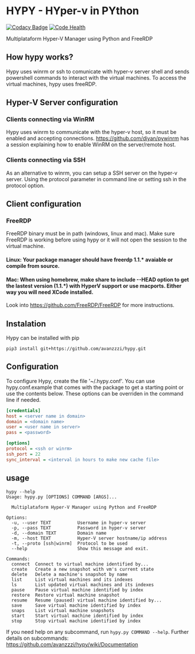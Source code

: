 # HYPY - HYper-v in PYthon

[![Codacy Badge](https://api.codacy.com/project/badge/Grade/2d6d147eedc0403195262e6041537eb3)](https://www.codacy.com/app/avanzzzi/hypy?utm_source=github.com&utm_medium=referral&utm_content=avanzzzi/hypy&utm_campaign=badger)
[![Code Health](https://landscape.io/github/avanzzzi/hypy/master/landscape.svg?style=flat)](https://landscape.io/github/avanzzzi/hypy/master)

Multiplataform Hyper-V Manager using Python and FreeRDP

## How hypy works?
Hypy uses winrm or ssh to comunicate with hyper-v server shell and sends powershell commands to interact with the virtual machines. To access the virtual machines, hypy uses freeRDP.

## Hyper-V Server configuration
### Clients connecting via WinRM
Hypy uses winrm to communicate with the hyper-v host, so it must be enabled and accepting connections.
https://github.com/diyan/pywinrm has a session explaining how to enable WinRM on the server/remote host.

### Clients connecting via SSH
As an alternative to winrm, you can setup a SSH server on the hyper-v server. Using the protocol parameter in command line or setting ssh in the protocol option.

## Client configuration
### FreeRDP
FreeRDP binary must be in path (windows, linux and mac). Make sure FreeRDP is working before using hypy or it will not open the session to the virtual machine.

#### Linux: Your package manager should have freerdp 1.1.* avaiable or compile from source.
#### Mac: When using homebrew, make share to include --HEAD option to get the lastest version (1.1.*) with HyperV support or use macports. Either way you will need XCode installed.

Look into https://github.com/FreeRDP/FreeRDP for more instructions.

## Instalation
Hypy can be installed with pip
```
pip3 install git+https://github.com/avanzzzi/hypy.git
```

## Configuration
To configure Hypy, create the file '~/.hypy.conf'. You can use hypy.conf.example that comes with the package to get a starting point or use the contents below.
These options can be overriden in the command line if needed.
```ini
[credentials]
host = <server name in domain>
domain = <domain name>
user = <user name in server>
pass = <password>

[options]
protocol = <ssh or winrm>
ssh_port = 22
sync_interval = <interval in hours to make new cache file>
```
## usage
```
hypy --help
Usage: hypy.py [OPTIONS] COMMAND [ARGS]...

  Multiplataform Hyper-V Manager using Python and FreeRDP

Options:
  -u, --user TEXT          Username in hyper-v server
  -p, --pass TEXT          Password in hyper-v server
  -d, --domain TEXT        Domain name
  -m, --host TEXT          Hyper-V server hostname/ip address
  -t, --proto [ssh|winrm]  Protocol to be used
  --help                   Show this message and exit.

Commands:
  connect  Connect to virtual machine identified by...
  create   Create a new snapshot with vm's current state
  delete   Delete a machine's snapshot by name
  list     List virtual machines and its indexes
  ls       List updated virtual machines and its indexes
  pause    Pause virtual machine identified by index
  restore  Restore virtual machine snapshot
  resume   Resume (paused) virtual machine identified by...
  save     Save virtual machine identified by index
  snaps    List virtual machine snapshots
  start    Start virtual machine identified by index
  stop     Stop virtual machine identified by index
```

If you need help on any subcommand, run `hypy.py COMMAND --help`.
Further details on subcommands: https://github.com/avanzzzi/hypy/wiki/Documentation
